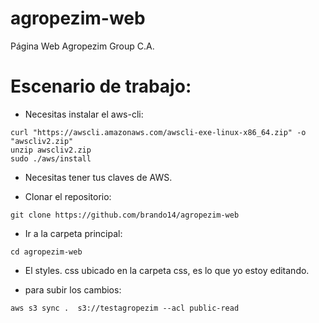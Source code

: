# agropezim-web
Página Web Agropezim Group C.A.


# Escenario de trabajo:

-  Necesitas instalar el aws-cli:  

```
curl "https://awscli.amazonaws.com/awscli-exe-linux-x86_64.zip" -o "awscliv2.zip"
unzip awscliv2.zip
sudo ./aws/install

```

-  Necesitas tener tus claves de AWS.

-  Clonar el repositorio:

```
git clone https://github.com/brando14/agropezim-web

```

- Ir a la carpeta principal:


```
cd agropezim-web
```

-  El styles. css ubicado en la carpeta css, es lo que yo estoy editando.

-  para subir  los cambios:

```
aws s3 sync .  s3://testagropezim --acl public-read
```
